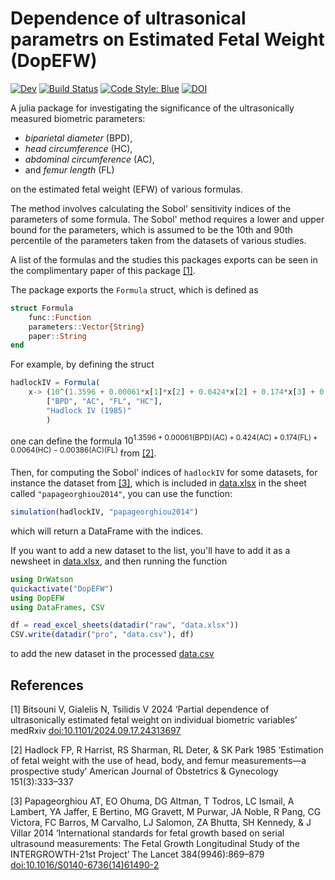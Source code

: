 # **D**ependence **o**f ultrasonical **p**arametrs on **E**stimated **F**etal **W**eight (DopEFW)

[![Dev](https://img.shields.io/badge/docs-dev-blue.svg)](https://TsilidisV.github.io/DopEFW.jl/dev/)
[![Build Status](https://github.com/TsilidisV/DopEFW.jl/actions/workflows/CI.yml/badge.svg?branch=master)](https://github.com/TsilidisV/DopEFW.jl/actions/workflows/CI.yml?query=branch%3Amaster)
[![Code Style: Blue](https://img.shields.io/badge/code%20style-blue-4495d1.svg)](https://github.com/invenia/BlueStyle)
[![DOI](https://zenodo.org/badge/898981041.svg)](https://doi.org/10.5281/zenodo.15210717)

A julia package for investigating the significance of the ultrasonically measured biometric parameters:
- _biparietal diameter_ (BPD),
- _head circumference_ (HC),
- _abdominal circumference_ (AC),
- and _femur length_ (FL)

on the estimated fetal weight (EFW) of various formulas.

The method involves calculating the Sobol' sensitivity indices of the parameters of some formula. The Sobol' method requires a lower and upper bound for the parameters, which is assumed to be the 10th and 90th percentile of the parameters taken from the datasets of various studies.

A list of the formulas and the studies this packages exports can be seen in the complimentary paper of this package [[1]](#1).

The package exports the ``Formula`` struct, which is defined as

```julia
struct Formula
    func::Function
    parameters::Vector{String}
    paper::String
end
```

For example, by defining the struct
```julia
hadlockIV = Formula(
    x-> (10^(1.3596 + 0.00061*x[1]*x[2] + 0.0424*x[2] + 0.174*x[3] + 0.0064*x[4] - 0.00386*x[2]*x[3])),
        ["BPD", "AC", "FL", "HC"],
        "Hadlock IV (1985)"
        )
```

one can define the formula $10^{1.3596+0.00061\left(\text{BPD}\right)\left(\text{AC}\right)+0.424\left(\text{AC}\right)+0.174\left(\text{FL}\right)+0.0064\left(\text{HC}\right)-0.00386\left(\text{AC}\right)\left(\text{FL}\right)}$ from [[2]](#2).

Then, for computing the Sobol' indices of ```hadlockIV``` for some datasets, for instance the dataset from [[3]](#3), which is included in [data.xlsx](data/raw/data.xlsx) in the sheet called ```"papageorghiou2014"```, you can use the function:
```julia
simulation(hadlockIV, "papageorghiou2014") 
```
which will return a DataFrame with the indices.

If you want to add a new dataset to the list, you'll have to add it as a newsheet in [data.xlsx](data/raw/data.xlsx), and then running the function
```julia
using DrWatson
quickactivate("DopEFW")
using DopEFW
using DataFrames, CSV

df = read_excel_sheets(datadir("raw", "data.xlsx"))
CSV.write(datadir("pro", "data.csv"), df)
```
to add the new dataset in the processed [data.csv](data/pro/data.csv)

## References
<a id="1">[1]</a> 
Bitsouni V, Gialelis N, Tsilidis V 2024 ‘Partial dependence of ultrasonically estimated fetal weight on individual biometric variables’ medRxiv [doi:10.1101/2024.09.17.24313697](https://doi.org/10.1101/2024.09.17.24313697)

<a id="2">[2]</a> 
Hadlock FP, R Harrist, RS Sharman, RL Deter, & SK Park 1985 ‘Estimation of fetal weight with the use of head, body, and femur measurements—a prospective study’ American Journal of Obstetrics & Gynecology 151(3):333–337

<a id="3">[3]</a> 
Papageorghiou AT, EO Ohuma, DG Altman, T Todros, LC Ismail, A Lambert, YA Jaffer, E Bertino, MG Gravett, M Purwar, JA Noble, R Pang, CG Victora, FC Barros, M Carvalho, LJ Salomon, ZA Bhutta, SH Kennedy, & J Villar 2014 ‘International standards for fetal growth based on serial ultrasound measurements: The Fetal Growth Longitudinal Study of the INTERGROWTH-21st Project’ The Lancet 384(9946):869–879 [doi:10.1016/S0140-6736(14)61490-2](https://doi.org/10.1016/S0140-6736(14)61490-2)